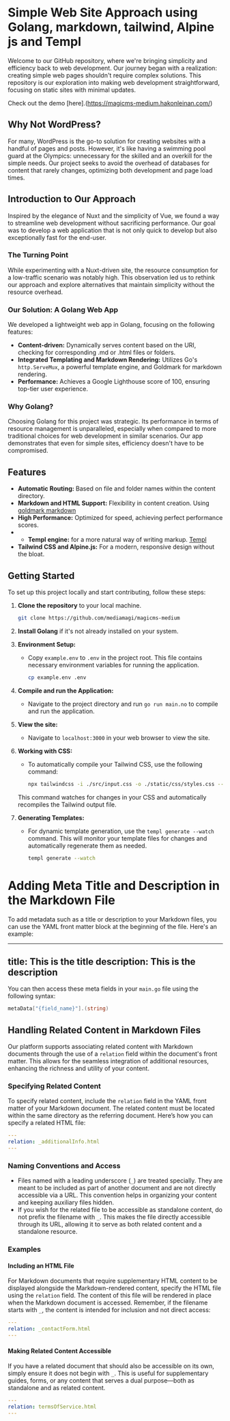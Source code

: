 # Simple Web Site Approach using Golang, markdown, tailwind, Alpine js and Templ

Welcome to our GitHub repository, where we're bringing simplicity and efficiency back to web development. Our journey began with a realization: creating simple web pages shouldn't require complex solutions. This repository is our exploration into making web development straightforward, focusing on static sites with minimal updates.

Check out the demo [here].(https://magicms-medium.hakonleinan.com/)
## Why Not WordPress?

For many, WordPress is the go-to solution for creating websites with a handful of pages and posts. However, it's like having a swimming pool guard at the Olympics: unnecessary for the skilled and an overkill for the simple needs. Our project seeks to avoid the overhead of databases for content that rarely changes, optimizing both development and page load times.

## Introduction to Our Approach

Inspired by the elegance of Nuxt and the simplicity of Vue, we found a way to streamline web development without sacrificing performance. Our goal was to develop a web application that is not only quick to develop but also exceptionally fast for the end-user.

### The Turning Point

While experimenting with a Nuxt-driven site, the resource consumption for a low-traffic scenario was notably high. This observation led us to rethink our approach and explore alternatives that maintain simplicity without the resource overhead.

### Our Solution: A Golang Web App

We developed a lightweight web app in Golang, focusing on the following features:

- **Content-driven:** Dynamically serves content based on the URI, checking for corresponding .md or .html files or folders.
- **Integrated Templating and Markdown Rendering:** Utilizes Go's `http.ServeMux`, a powerful template engine, and Goldmark for markdown rendering.
- **Performance:** Achieves a Google Lighthouse score of 100, ensuring top-tier user experience.

### Why Golang?

Choosing Golang for this project was strategic. Its performance in terms of resource management is unparalleled, especially when compared to more traditional choices for web development in similar scenarios. Our app demonstrates that even for simple sites, efficiency doesn't have to be compromised.

## Features

- **Automatic Routing:** Based on file and folder names within the content directory.
- **Markdown and HTML Support:** Flexibility in content creation. Using [goldmark markdown](https://github.com/yuin/goldmark)
- **High Performance:** Optimized for speed, achieving perfect performance scores.
- - **Templ engine:** for a more natural way of writing markup. [Templ](https://github.com/a-h/templ)
- **Tailwind CSS and Alpine.js:** For a modern, responsive design without the bloat.

## Getting Started

To set up this project locally and start contributing, follow these steps:

1. **Clone the repository** to your local machine.

    ```bash
    git clone https://github.com/mediamagi/magicms-medium
    ```

2. **Install Golang** if it's not already installed on your system.

3. **Environment Setup:**

    - Copy `example.env` to `.env` in the project root. This file contains necessary environment variables for running the application.

        ```bash
        cp example.env .env
        ```

4. **Compile and run the Application:**

    - Navigate to the project directory and run `go run main.no` to compile and run the application.

5. **View the site:**

    - Navigate to `localhost:3000` in your web browser to view the site.

6. **Working with CSS:**

    - To automatically compile your Tailwind CSS, use the following command:

        ```bash
        npx tailwindcss -i ./src/input.css -o ./static/css/styles.css --watch
        ```

   This command watches for changes in your CSS and automatically recompiles the Tailwind output file.

7. **Generating Templates:**

    - For dynamic template generation, use the `templ generate --watch` command. This will monitor your template files for changes and automatically regenerate them as needed.

        ```bash
        templ generate --watch
        ```

# Adding Meta Title and Description in the Markdown File

To add metadata such as a title or description to your Markdown files, you can use the YAML front matter block at the beginning of the file. Here's an example:

---
title: This is the title
description: This is the description
---

You can then access these meta fields in your `main.go` file using the following syntax:

```go
metaData["{field_name}"].(string)
```

## Handling Related Content in Markdown Files

Our platform supports associating related content with Markdown documents through the use of a `relation` field within the document's front matter. This allows for the seamless integration of additional resources, enhancing the richness and utility of your content.

### Specifying Related Content

To specify related content, include the `relation` field in the YAML front matter of your Markdown document. The related content must be located within the same directory as the referring document. Here’s how you can specify a related HTML file:

```yaml
---
relation: _additionalInfo.html
---
```

### Naming Conventions and Access

- Files named with a leading underscore (`_`) are treated specially. They are meant to be included as part of another document and are not directly accessible via a URL. This convention helps in organizing your content and keeping auxiliary files hidden.
- If you wish for the related file to be accessible as standalone content, do not prefix the filename with `_`. This makes the file directly accessible through its URL, allowing it to serve as both related content and a standalone resource.

### Examples

#### Including an HTML File

For Markdown documents that require supplementary HTML content to be displayed alongside the Markdown-rendered content, specify the HTML file using the `relation` field. The content of this file will be rendered in place when the Markdown document is accessed. Remember, if the filename starts with `_`, the content is intended for inclusion and not direct access:

```yaml
---
relation: _contactForm.html
---
```

#### Making Related Content Accessible

If you have a related document that should also be accessible on its own, simply ensure it does not begin with `_`. This is useful for supplementary guides, forms, or any content that serves a dual purpose—both as standalone and as related content.

```yaml
---
relation: termsOfService.html
---
```

